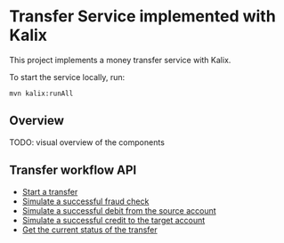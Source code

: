 # Transfer Service implemented with Kalix

This project implements a money transfer service with Kalix.

To start the service locally, run:

```shell
mvn kalix:runAll
```

## Overview

TODO: visual overview of the components

## Transfer workflow API

- [Start a transfer](http/start-transfer.http)
- [Simulate a successful fraud check](http/on-fraud-check-success.http)
- [Simulate a successful debit from the source account](http/on-debit-success.http)
- [Simulate a successful credit to the target account](http/on-credit-success.http)
- [Get the current status of the transfer](http/get-transfer-status.http)
